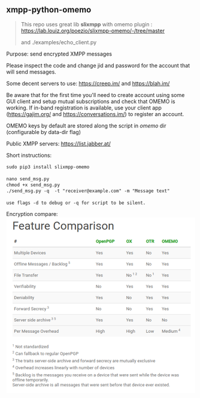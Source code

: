 ## xmpp-python-omemo

> This repo uses great lib **slixmpp** with omemo plugin :
> https://lab.louiz.org/poezio/slixmpp-omemo/-/tree/master
>
> and ./examples/echo_client.py

Purpose: send encrypted XMPP messages

Please inspect the code and change jid and password for the account that will send messages.


Some decent servers to use:
https://creep.im/ and
https://blah.im/

Be aware that for the first time you'll need to create account using some GUI client and setup mutual subscriptions and check that OMEMO is working.
If in-band registration is available, use your client app (https://gajim.org/ and https://conversations.im/) to register an account.

OMEMO keys by default are stored along the script in *omemo* dir (configurable by data-dir flag)

Public XMPP servers: 
https://list.jabber.at/



Short instructions:
```
sudo pip3 install slixmpp-omemo

nano send_msg.py
chmod +x send_msg.py
./send_msg.py -q  -t "receiver@example.com" -m "Message text"

use flags -d to debug or -q for script to be silent.
```

Encryption compare:
![Encryption compare:](./xmpp_encryption_compare.png)
